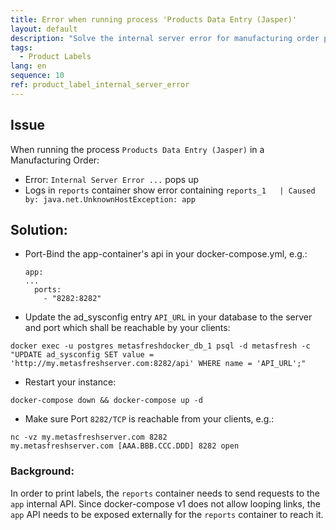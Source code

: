 ```yaml
---
title: Error when running process 'Products Data Entry (Jasper)'
layout: default
description: "Solve the internal server error for manufacturing order process 'Products Data Entry (Jasper)'"
tags:
  - Product Labels
lang: en
sequence: 10
ref: product_label_internal_server_error
---
```


## Issue
When running the process `Products Data Entry (Jasper)` in a Manufacturing Order:
- Error: `Internal Server Error ...` pops up
- Logs in `reports` container show error containing `reports_1   | Caused by: java.net.UnknownHostException: app`

## Solution:
- Port-Bind the app-container's api in your docker-compose.yml, e.g.:

  ```
  app:
  ...
    ports:
      - "8282:8282"
  ```

- Update the ad_sysconfig entry `API_URL` in your database to the server and port which shall be reachable by your clients:
```
docker exec -u postgres metasfreshdocker_db_1 psql -d metasfresh -c "UPDATE ad_sysconfig SET value = 'http://my.metasfreshserver.com:8282/api' WHERE name = 'API_URL';"
```

- Restart your instance:
```
docker-compose down && docker-compose up -d
```

- Make sure Port `8282/TCP` is reachable from your clients, e.g.:
```
nc -vz my.metasfreshserver.com 8282
my.metasfreshserver.com [AAA.BBB.CCC.DDD] 8282 open
```

### Background:
In order to print labels, the `reports` container needs to send requests to the `app` internal API.
Since docker-compose v1 does not allow looping links, the `app` API needs to be exposed externally for the `reports` container to reach it.
